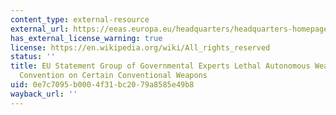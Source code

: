 ```yaml
---
content_type: external-resource
external_url: https://eeas.europa.eu/headquarters/headquarters-homepage/49763/convention-certain-conventional-weapons-group-governmental-experts-lethal-autonomous-weapons_en
has_external_license_warning: true
license: https://en.wikipedia.org/wiki/All_rights_reserved
status: ''
title: EU Statement Group of Governmental Experts Lethal Autonomous Weapons Systems
  Convention on Certain Conventional Weapons
uid: 0e7c7095-b000-4f31-bc20-79a8585e49b8
wayback_url: ''
---
```

